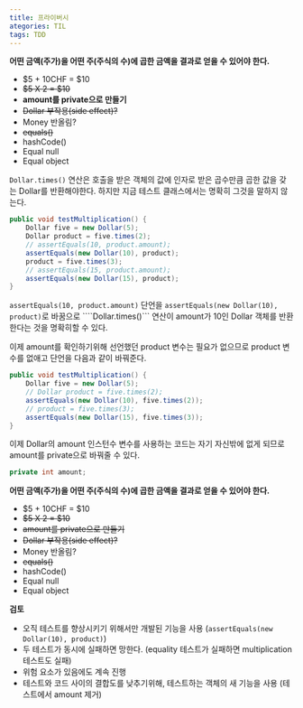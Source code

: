 ```yaml
---
title: 프라이버시
ategories: TIL
tags: TDD
---
```


**어떤 금액(주가)을 어떤 주(주식의 수)에 곱한 금액을 결과로 얻을 수 있어야 한다.**

* $5 + 10CHF = $10
* ~~$5 X 2 = $10~~
* **amount를 private으로 만들기**
* ~~Dollar 부작용(side effect)?~~
* Money 반올림?
* ~~equals()~~
* hashCode()
* Equal null
* Equal object



```Dollar.times()``` 연산은 호출을 받은 객체의 값에 인자로 받은 곱수만큼 곱한 값을 갖는 Dollar를 반환해야한다.
하지만 지금 테스트 클래스에서는 명확히 그것을 말하지 않는다.

```java
public void testMultiplication() {
    Dollar five = new Dollar(5);
    Dollar product = five.times(2);
    // assertEquals(10, product.amount);
    assertEquals(new Dollar(10), product);
    product = five.times(3);
    // assertEquals(15, product.amount);
    assertEquals(new Dollar(15), product);
}
```

```assertEquals(10, product.amount)``` 단언을 ```assertEquals(new Dollar(10), product)```로 바꿈으로 ````Dollar.times()``` 연산이 amount가 10인 Dollar 객체를 반환한다는 것을 명확히할 수 있다.

이제 amount를 확인하기위해 선언했던 product 변수는 필요가 없으므로 product 변수를 없애고 단언을 다음과 같이 바꿔준다.

```java
public void testMultiplication() {
    Dollar five = new Dollar(5);
    // Dollar product = five.times(2);
    assertEquals(new Dollar(10), five.times(2));
    // product = five.times(3);
    assertEquals(new Dollar(15), five.times(3));
}
```

이제 Dollar의 amount 인스턴수 변수를 사용하는 코드는 자기 자신밖에 없게 되므로 amount를 private으로 바꿔줄 수 있다.

```java
private int amount;
```

**어떤 금액(주가)을 어떤 주(주식의 수)에 곱한 금액을 결과로 얻을 수 있어야 한다.**

* $5 + 10CHF = $10
* ~~$5 X 2 = $10~~
* ~~amount를 private으로 만들기~~
* ~~Dollar 부작용(side effect)?~~
* Money 반올림?
* ~~equals()~~
* hashCode()
* Equal null
* Equal object



**검토**

* 오직 테스트를 향상시키기 위해서만 개발된 기능을 사용 (```assertEquals(new Dollar(10), product)```)
* 두 테스트가 동시에 실패하면 망한다. (equality 테스트가 실패하면 multiplication 테스트도 실패)
* 위험 요소가 있음에도 계속 진행 
* 테스트와 코드 사이의 결합도를 낮추기위해, 테스트하는 객체의 새 기능을 사용 (테스트에서 amount 제거)